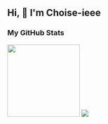 ## Hi, 👋 I'm Choise-ieee

### My GitHub Stats


<div align="left">
  <img  height="165em" src="https://github-readme-stats.vercel.app/api?username=Choise-ieee&show_icons=true" /> 
  <img  src="https://github-readme-stats.vercel.app/api/top-langs/?username=Choise-ieee&layout=compact&langs_count=6&text_color=000&icon_color=fff&theme=graywhite" />
</div>
